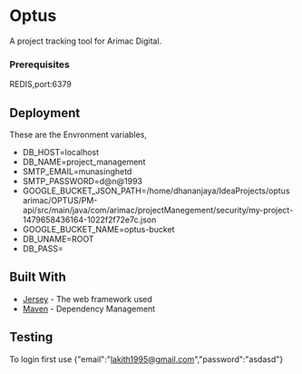 # Optus

A project tracking tool for Arimac Digital.


### Prerequisites

REDIS,port:6379


## Deployment

These are the Envronment variables,
* DB_HOST=localhost
* DB_NAME=project_management
* SMTP_EMAIL=munasinghetd
* SMTP_PASSWORD=d@n@1993
* GOOGLE_BUCKET_JSON_PATH=/home/dhananjaya/IdeaProjects/optus arimac/OPTUS/PM-api/src/main/java/com/arimac/projectManegement/security/my-project-1479658436164-1022f2f72e7c.json
* GOOGLE_BUCKET_NAME=optus-bucket
* DB_UNAME=ROOT
* DB_PASS=

## Built With

* [Jersey](https://jersey.github.io/) - The web framework used
* [Maven](https://maven.apache.org/) - Dependency Management

## Testing
To login first use {"email":"lakith1995@gmail.com","password":"asdasd"}






